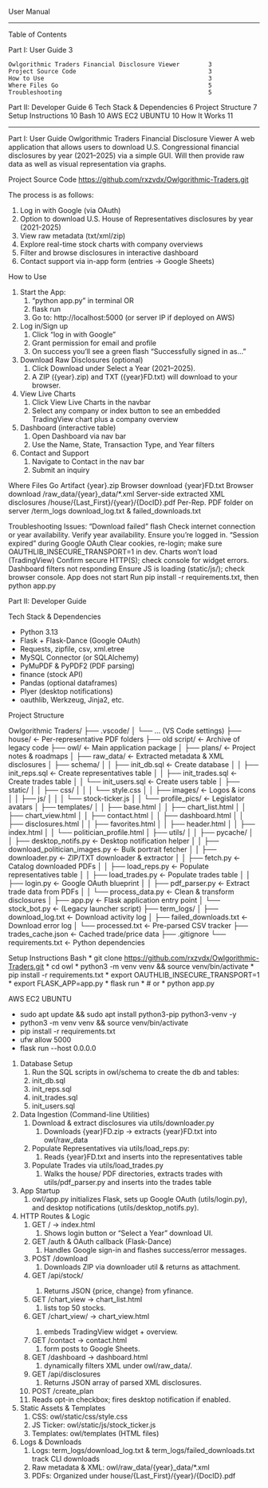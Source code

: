 User Manual
 
____________________________________________________________
Table of Contents

Part I: User Guide                                       	3
	
 	Owlgorithmic Traders Financial Disclosure Viewer        3
	Project Source Code                                     3
	How to Use                                              3
	Where Files Go                                          5
	Troubleshooting                                         5
Part II: Developer Guide                                 	6
	Tech Stack & Dependencies                               6
	Project Structure                                       7
	Setup Instructions                                      10
	Bash                                                    10
	AWS EC2 UBUNTU                                          10
	How It Works                                            11
____________________________________________________________


Part I: User Guide
Owlgorithmic Traders Financial Disclosure Viewer
A web application that allows users to download U.S. Congressional financial disclosures by year (2021–2025) via a simple GUI. Will then provide raw data as well as visual representation via graphs.


Project Source Code 
https://github.com/rxzvdx/Owlgorithmic-Traders.git


The process is as follows:
   1. Log in with Google (via OAuth)
   2. Option to download U.S. House of Representatives disclosures by year (2021-2025)
   3. View raw metadata (txt/xml/zip) 
   4. Explore real-time stock charts with company overviews
   5. Filter and browse disclosures in interactive dashboard
   6. Contact support via in-app form (entries → Google Sheets)

How to Use
   1. Start the App:
      1. “python app.py” in terminal OR
      2. flask run
      3. Go to: http://localhost:5000 (or server IP if deployed on AWS)
   2. Log in/Sign up
      1. Click “log in with Google”
      2. Grant permission for email and profile
      3. On success you’ll see a green flash “Successfully signed in as…”
   3. Download Raw Disclosures (optional)
      1. Click Download under Select a Year (2021–2025).
      2. A ZIP ({year}.zip) and TXT ({year}FD.txt) will download to your browser.
   4. View Live Charts
      1. Click View Live Charts in the navbar
      2. Select any company or index button to see an embedded TradingView chart plus a company overview
   5. Dashboard (interactive table)
      1. Open Dashboard via nav bar
      2. Use the Name, State, Transaction Type, and Year filters
   6. Contact and Support
      1. Navigate to Contact in the nav bar
      2. Submit an inquiry

Where Files Go
Artifact
	{year}.zip
	   Browser download
	{year}FD.txt
	   Browser download
	/raw_data/{year}_data/*.xml
	   Server-side extracted XML disclosures
	/house/{Last_First}/{year}/{DocID}.pdf
	   Per-Rep. PDF folder on server
	/term_logs
	   download_log.txt & failed_downloads.txt
	

Troubleshooting
Issues:
	“Download failed” flash
	   Check internet connection or year availability. Verify year availability. Ensure you’re logged in.
	“Session expired” during Google OAuth
	   Clear cookies, re-login; make sure OAUTHLIB_INSECURE_TRANSPORT=1 in dev.
	Charts won’t load (TradingView)
	   Confirm secure HTTP(S); check console for widget errors.
	Dashboard filters not responding
	   Ensure JS is loading (static/js/); check browser console.
	App does not start
	   Run pip install -r requirements.txt, then python app.py

Part II: Developer Guide

Tech Stack & Dependencies
   * Python 3.13
   * Flask + Flask-Dance (Google OAuth)
   * Requests, zipfile, csv, xml.etree
   * MySQL Connector (or SQLAlchemy)
   * PyMuPDF & PyPDF2 (PDF parsing)
   * finance (stock API)
   * Pandas (optional dataframes)
   * Plyer (desktop notifications)
   * oauthlib, Werkzeug, Jinja2, etc.

Project Structure 
          
   Owlgorithmic Traders/
   ├── .vscode/
   │ └── … (VS Code settings)
   ├── house/                                         ← Per-representative PDF folders
   ├── old script/                                 ← Archive of legacy code
   ├── owl/                                         ← Main application package
   │ ├── plans/                                         ← Project notes & roadmaps
   │ ├── raw_data/                                 ← Extracted metadata & XML disclosures
   │ ├── schema/
   │ │ ├── init_db.sql                         ← Create database
   │ │ ├── init_reps.sql                         ← Create representatives table
   │ │ ├── init_trades.sql                        ← Create trades table
   │ │ └── init_users.sql                         ← Create users table
   │ ├── static/
   │ │ ├── css/
   │ │ │ └── style.css
   │ │ ├── images/                                 ← Logos & icons
   │ │ ├── js/
   │ │ │ └── stock-ticker.js
   │ │ └── profile_pics/                         ← Legislator avatars
   │ ├── templates/
   │ │ ├── base.html
   │ │ ├── chart_list.html
   │ │ ├── chart_view.html
   │ │ ├── contact.html
   │ │ ├── dashboard.html
   │ │ ├── disclosures.html
   │ │ ├── favorites.html
   │ │ ├── header.html
   │ │ ├── index.html
   │ │ └── politician_profile.html
   │ ├── utils/
   │ │ ├── pycache/
   │ │ ├── desktop_notifs.py                         ← Desktop notification helper
   │ │ ├── download_politician_images.py        ← Bulk portrait fetcher
   │ │ ├── downloader.py                         ← ZIP/TXT downloader & extractor
   │ │ ├── fetch.py                                 ← Catalog downloaded PDFs
   │ │ ├── load_reps.py                         ← Populate representatives table
   │ │ ├── load_trades.py                         ← Populate trades table
   │ │ ├── login.py                                 ← Google OAuth blueprint
   │ │ ├── pdf_parser.py                         ← Extract trade data from PDFs
   │ │ └── process_data.py                         ← Clean & transform disclosures
   │ ├── app.py ← Flask application entry point
   │ └── stock_bot.py                                 ← (Legacy launcher script)
   ├── term_logs/
   │ ├── download_log.txt                         ← Download activity log
   │ ├── failed_downloads.txt                 ← Download error log
   │ └── processed.txt                         ← Pre-parsed CSV tracker
   ├── trades_cache.json                         ← Cached trade/price data
   ├── .gitignore
   └── requirements.txt                         ← Python dependencies

Setup Instructions
   Bash
      * git clone https://github.com/rxzvdx/Owlgorithmic-Traders.git
      * cd owl
      * python3 -m venv venv && source venv/bin/activate
      * pip install -r requirements.txt
      * export OAUTHLIB_INSECURE_TRANSPORT=1
      * export FLASK_APP=app.py
      * flask run
      * # or
      * python app.py

   AWS EC2 UBUNTU
   * sudo apt update && sudo apt install python3-pip python3-venv -y
   * python3 -m venv venv && source venv/bin/activate
   * pip install -r requirements.txt
   * ufw allow 5000
   * flask run --host 0.0.0.0
        


1. Database Setup
   1. Run the SQL scripts in owl/schema to create the db and tables:
   2. init_db.sql
   3. init_reps.sql
   4. init_trades.sql
   5. init_users.sql
2. Data Ingestion (Command-line Utilities)
   1. Download & extract disclosures via utils/downloader.py
      1. Downloads {year}FD.zip → extracts {year}FD.txt into owl/raw_data
   2. Populate Representatives via utils/load_reps.py:
      1. Reads {year}FD.txt and inserts into the representatives table
   3. Populate Trades via utils/load_trades.py
      1. Walks the house/ PDF directories, extracts trades with utils/pdf_parser.py and inserts into the trades table
3. App Startup
   1. owl/app.py initializes Flask, sets up Google OAuth (utils/login.py), and desktop notifications (utils/desktop_notifs.py).
4. HTTP Routes & Logic
   1. GET / → index.html
      1. Shows login button or “Select a Year” download UI.
   2. GET /auth & OAuth callback (Flask-Dance)
      1. Handles Google sign-in and flashes success/error messages.
   3. POST /download
      1. Downloads ZIP via downloader util & returns as attachment.
   4. GET /api/stock/<symbol>
      1. Returns JSON {price, change} from yfinance.
   5. GET /chart_view → chart_list.html
      1. lists top 50 stocks.
   6. GET /chart_view/<symbol> → chart_view.html
      1. embeds TradingView widget + overview.
   7. GET /contact → contact.html
      1. form posts to Google Sheets.
   8. GET /dashboard → dashboard.html
      1. dynamically filters XML under owl/raw_data/.
   9. GET /api/disclosures
      1. Returns JSON array of parsed XML disclosures.
   10. POST /create_plan
      1. Reads opt-in checkbox; fires desktop notification if enabled.
5. Static Assets & Templates
   1. CSS: owl/static/css/style.css
   2. JS Ticker: owl/static/js/stock_ticker.js
   3. Templates: owl/templates (HTML files)
6. Logs & Downloads
   1. Logs: term_logs/download_log.txt & term_logs/failed_downloads.txt track CLI downloads
   2. Raw metadata & XML: owl/raw_data/{year}_data/*.xml
   3. PDFs: Organized under house/{Last_First}/{year}/{DocID}.pdf
